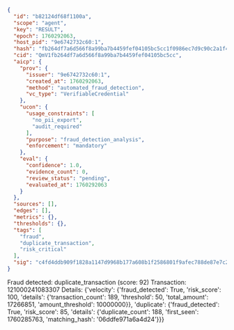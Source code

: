 ```json
{
  "id": "b82124df68f1100a",
  "scope": "agent",
  "key": "RESULT",
  "epoch": 1760292063,
  "host_pid": "9e6742732c60:1",
  "hash": "fb264df7a6d566f8a99ba7b4459fef04105bc5cc1f0986ec7d9c90c2a1f4e4fb",
  "cid": "QmV1fb264df7a6d566f8a99ba7b4459fef04105bc5cc",
  "aicp": {
    "prov": {
      "issuer": "9e6742732c60:1",
      "created_at": 1760292063,
      "method": "automated_fraud_detection",
      "vc_type": "VerifiableCredential"
    },
    "ucon": {
      "usage_constraints": [
        "no_pii_export",
        "audit_required"
      ],
      "purpose": "fraud_detection_analysis",
      "enforcement": "mandatory"
    },
    "eval": {
      "confidence": 1.0,
      "evidence_count": 0,
      "review_status": "pending",
      "evaluated_at": 1760292063
    }
  },
  "sources": [],
  "edges": [],
  "metrics": {},
  "thresholds": {},
  "tags": [
    "fraud",
    "duplicate_transaction",
    "risk_critical"
  ],
  "sig": "c4fd4ddb909f1828a1147d9968b177a608b1f2586801f9afec788de87e7c26a9"
}
```

Fraud detected: duplicate_transaction (score: 92)
Transaction: 121000241083307
Details: {'velocity': {'fraud_detected': True, 'risk_score': 100, 'details': {'transaction_count': 189, 'threshold': 50, 'total_amount': 17266851, 'amount_threshold': 10000000}}, 'duplicate': {'fraud_detected': True, 'risk_score': 85, 'details': {'duplicate_count': 188, 'first_seen': 1760285763, 'matching_hash': '06ddfe971a6a4d24'}}}